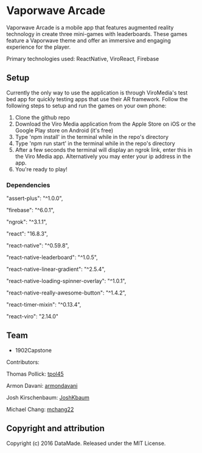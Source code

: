 # Vaporwave Arcade

Vaporwave Arcade is a mobile app that features augmented reality technology in create three mini-games with leaderboards. These games feature a Vaporwave theme and offer an immersive and engaging experience for the player.

Primary technologies used: ReactNative, ViroReact, Firebase

## Setup 
Currently the only way to use the application is through ViroMedia's test bed app for quickly testing apps that use their AR framework. Follow the following steps to setup and run the games on your own phone:

1. Clone the github repo
2. Download the Viro Media application from the Apple Store on iOS or the Google Play store on Android (it's free)
3. Type 'npm install' in the terminal while in the repo's directory
4. Type 'npm run start' in the terminal while in the repo's directory
5. After a few seconds the terminal will display an ngrok link, enter this in the Viro Media app. Alternatively you may enter your ip address in the app.
6. You're ready to play!

### Dependencies

"assert-plus": "^1.0.0",

"firebase": "^6.0.1",

"ngrok": "^3.1.1",

"react": "16.8.3",

"react-native": "^0.59.8",

"react-native-leaderboard": "^1.0.5",

"react-native-linear-gradient": "^2.5.4",

"react-native-loading-spinner-overlay": "^1.0.1",

"react-native-really-awesome-button": "^1.4.2",

"react-timer-mixin": "^0.13.4",

"react-viro": "2.14.0"


## Team

* 1902Capstone

Contributors:

Thomas Pollick: [tpol45](https://github.com/tpol45)

Armon Davani: [armondavani](https://github.com/armondavani)

Josh Kirschenbaum: [JoshKbaum](https://github.com/JoshKbaum)

Michael Chang: [mchang22](https://github.com/mchang22)


## Copyright and attribution

Copyright (c) 2016 DataMade. Released under the MIT License.
